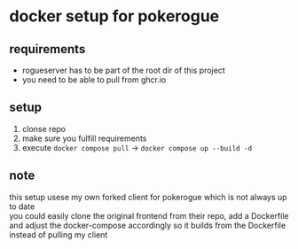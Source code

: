 # docker setup for pokerogue

## requirements
* rogueserver has to be part of the root dir of this project
* you need to be able to pull from ghcr.io

## setup
1. clonse repo
2. make sure you fulfill requirements
3. execute `docker compose pull` -> `docker compose up --build -d`

## note
this setup usese my own forked client for pokerogue which is not always up to date      
you could easily clone the original frontend from their repo, add a Dockerfile and adjust the docker-compose accordingly so it builds from the Dockerfile instead of pulling my client
